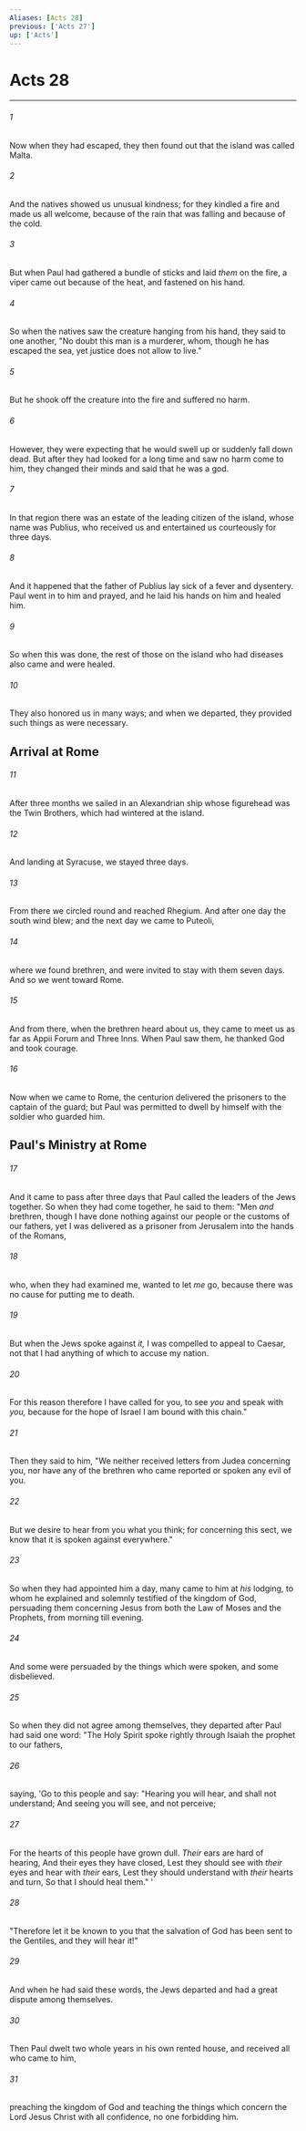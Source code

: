 ```yaml
---
Aliases: [Acts 28]
previous: ['Acts 27']
up: ['Acts']
---
```

# Acts 28

***


###### 1 
Now when they had escaped, they then found out that the island was called Malta. 

###### 2 
And the natives showed us unusual kindness; for they kindled a fire and made us all welcome, because of the rain that was falling and because of the cold. 

###### 3 
But when Paul had gathered a bundle of sticks and laid _them_ on the fire, a viper came out because of the heat, and fastened on his hand. 

###### 4 
So when the natives saw the creature hanging from his hand, they said to one another, "No doubt this man is a murderer, whom, though he has escaped the sea, yet justice does not allow to live." 

###### 5 
But he shook off the creature into the fire and suffered no harm. 

###### 6 
However, they were expecting that he would swell up or suddenly fall down dead. But after they had looked for a long time and saw no harm come to him, they changed their minds and said that he was a god. 

###### 7 
In that region there was an estate of the leading citizen of the island, whose name was Publius, who received us and entertained us courteously for three days. 

###### 8 
And it happened that the father of Publius lay sick of a fever and dysentery. Paul went in to him and prayed, and he laid his hands on him and healed him. 

###### 9 
So when this was done, the rest of those on the island who had diseases also came and were healed. 

###### 10 
They also honored us in many ways; and when we departed, they provided such things as were necessary.

## Arrival at Rome 

###### 11 
After three months we sailed in an Alexandrian ship whose figurehead was the Twin Brothers, which had wintered at the island. 

###### 12 
And landing at Syracuse, we stayed three days. 

###### 13 
From there we circled round and reached Rhegium. And after one day the south wind blew; and the next day we came to Puteoli, 

###### 14 
where we found brethren, and were invited to stay with them seven days. And so we went toward Rome. 

###### 15 
And from there, when the brethren heard about us, they came to meet us as far as Appii Forum and Three Inns. When Paul saw them, he thanked God and took courage. 

###### 16 
Now when we came to Rome, the centurion delivered the prisoners to the captain of the guard; but Paul was permitted to dwell by himself with the soldier who guarded him.

## Paul's Ministry at Rome 

###### 17 
And it came to pass after three days that Paul called the leaders of the Jews together. So when they had come together, he said to them: "Men _and_ brethren, though I have done nothing against our people or the customs of our fathers, yet I was delivered as a prisoner from Jerusalem into the hands of the Romans, 

###### 18 
who, when they had examined me, wanted to let _me_ go, because there was no cause for putting me to death. 

###### 19 
But when the Jews spoke against _it,_ I was compelled to appeal to Caesar, not that I had anything of which to accuse my nation. 

###### 20 
For this reason therefore I have called for you, to see _you_ and speak with _you,_ because for the hope of Israel I am bound with this chain." 

###### 21 
Then they said to him, "We neither received letters from Judea concerning you, nor have any of the brethren who came reported or spoken any evil of you. 

###### 22 
But we desire to hear from you what you think; for concerning this sect, we know that it is spoken against everywhere." 

###### 23 
So when they had appointed him a day, many came to him at _his_ lodging, to whom he explained and solemnly testified of the kingdom of God, persuading them concerning Jesus from both the Law of Moses and the Prophets, from morning till evening. 

###### 24 
And some were persuaded by the things which were spoken, and some disbelieved. 

###### 25 
So when they did not agree among themselves, they departed after Paul had said one word: "The Holy Spirit spoke rightly through Isaiah the prophet to our fathers, 

###### 26 
saying, 'Go to this people and say: "Hearing you will hear, and shall not understand; And seeing you will see, and not perceive; 

###### 27 
For the hearts of this people have grown dull. _Their_ ears are hard of hearing, And their eyes they have closed, Lest they should see with _their_ eyes and hear with _their_ ears, Lest they should understand with _their_ hearts and turn, So that I should heal them." ' 

###### 28 
"Therefore let it be known to you that the salvation of God has been sent to the Gentiles, and they will hear it!" 

###### 29 
And when he had said these words, the Jews departed and had a great dispute among themselves. 

###### 30 
Then Paul dwelt two whole years in his own rented house, and received all who came to him, 

###### 31 
preaching the kingdom of God and teaching the things which concern the Lord Jesus Christ with all confidence, no one forbidding him.
